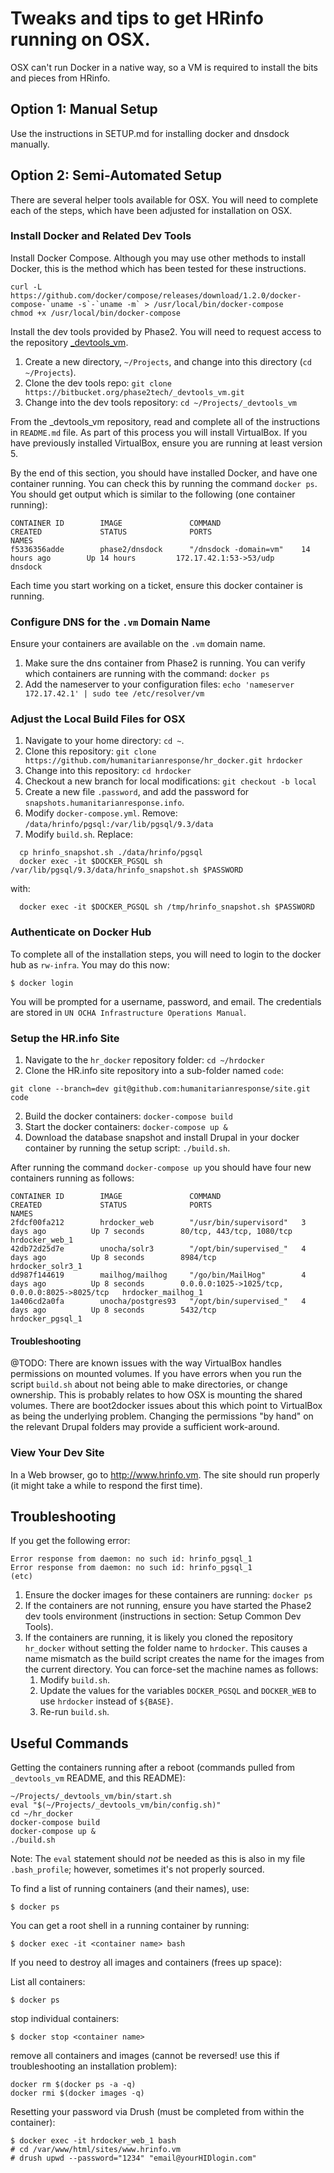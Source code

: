 # Tweaks and tips to get HRinfo running on OSX.

OSX can't run Docker in a native way, so a VM is required to install the bits
and pieces from HRinfo.

## Option 1: Manual Setup

Use the instructions in SETUP.md for installing docker and dnsdock manually.

## Option 2: Semi-Automated Setup

There are several helper tools available for OSX. You will need to complete
each of the steps, which have been adjusted for installation on OSX.

### Install Docker and Related Dev Tools

Install Docker Compose. Although you may use other methods to install Docker, this is the method which has been tested for these instructions.

````
curl -L https://github.com/docker/compose/releases/download/1.2.0/docker-compose-`uname -s`-`uname -m` > /usr/local/bin/docker-compose
chmod +x /usr/local/bin/docker-compose
````

Install the dev tools provided by Phase2. You will need to request access to the repository [_devtools_vm](https://bitbucket.org/phase2tech/_devtools_vm).

1. Create a new directory, `~/Projects`, and change into this directory (`cd ~/Projects`).
2. Clone the dev tools repo: `git clone https://bitbucket.org/phase2tech/_devtools_vm.git`
3. Change into the dev tools repository: `cd ~/Projects/_devtools_vm`

From the \_devtools_vm repository, read and complete all of the instructions in `README.md` file. As part of this process you will install VirtualBox. If you have previously installed VirtualBox, ensure you are running at least version 5.

By the end of this section, you should have installed Docker, and have one container running. You can check this by running the command `docker ps`. You should get output which is similar to the following (one container running):

````
CONTAINER ID        IMAGE               COMMAND                  CREATED             STATUS              PORTS                                            NAMES
f5336356adde        phase2/dnsdock      "/dnsdock -domain=vm"    14 hours ago        Up 14 hours         172.17.42.1:53->53/udp                           dnsdock
````

Each time you start working on a ticket, ensure this docker container is running.

### Configure DNS for the `.vm` Domain Name

Ensure your containers are available on the `.vm` domain name.

1. Make sure the dns container from Phase2 is running. You can verify which containers are running with the command: `docker ps`
2. Add the nameserver to your configuration files: `echo 'nameserver 172.17.42.1' | sudo tee /etc/resolver/vm`

### Adjust the Local Build Files for OSX

1. Navigate to your home directory: `cd ~`.
2. Clone this repository: `git clone https://github.com/humanitarianresponse/hr_docker.git hrdocker`
3. Change into this repository: `cd hrdocker`
4. Checkout a new branch for local modifications: `git checkout -b local`
5. Create a new file `.password`, and add the password for `snapshots.humanitarianresponse.info`.
6. Modify `docker-compose.yml`. Remove: `/data/hrinfo/pgsql:/var/lib/pgsql/9.3/data`
7. Modify `build.sh`. Replace:

````
  cp hrinfo_snapshot.sh ./data/hrinfo/pgsql
  docker exec -it $DOCKER_PGSQL sh /var/lib/pgsql/9.3/data/hrinfo_snapshot.sh $PASSWORD
````

with:

````
  docker exec -it $DOCKER_PGSQL sh /tmp/hrinfo_snapshot.sh $PASSWORD
````

### Authenticate on Docker Hub

To complete all of the installation steps, you will need to login to the docker
hub as `rw-infra`. You may do this now:

````
$ docker login
````

You will be prompted for a username, password, and email. The credentials are stored in `UN OCHA Infrastructure Operations Manual`.


### Setup the HR.info Site

1. Navigate to the `hr_docker` repository folder: `cd ~/hrdocker`
1. Clone the HR.info site repository into a sub-folder named `code`:
````
git clone --branch=dev git@github.com:humanitarianresponse/site.git code
````
2. Build the docker containers: `docker-compose build`
3. Start the docker containers: `docker-compose up &`
4. Download the database snapshot and install Drupal in your docker container by running the setup script: `./build.sh`.

After running the command `docker-compose up` you should have four new containers running as follows:

````
CONTAINER ID        IMAGE               COMMAND                  CREATED             STATUS              PORTS                                            NAMES
2fdcf00fa212        hrdocker_web        "/usr/bin/supervisord"   3 days ago          Up 7 seconds        80/tcp, 443/tcp, 1080/tcp                        hrdocker_web_1
42db72d25d7e        unocha/solr3        "/opt/bin/supervised_"   4 days ago          Up 8 seconds        8984/tcp                                         hrdocker_solr3_1
dd987f144619        mailhog/mailhog     "/go/bin/MailHog"        4 days ago          Up 8 seconds        0.0.0.0:1025->1025/tcp, 0.0.0.0:8025->8025/tcp   hrdocker_mailhog_1
1a406cd2a0fa        unocha/postgres93   "/opt/bin/supervised_"   4 days ago          Up 8 seconds        5432/tcp                                         hrdocker_pgsql_1
````

#### Troubleshooting

@TODO: There are known issues with the way VirtualBox handles permissions on mounted volumes. If you have errors when you run the script `build.sh` about not being able to make directories, or change ownership. This is probably relates to how OSX is mounting the shared volumes. There are boot2docker issues about this which point to VirtualBox as being the underlying problem. Changing the permissions "by hand" on the relevant Drupal folders may provide a sufficient work-around.

### View Your Dev Site

In a Web browser, go to http://www.hrinfo.vm. The site should run properly (it might take a while to respond the first time).

## Troubleshooting

If you get the following error:

````
Error response from daemon: no such id: hrinfo_pgsql_1
Error response from daemon: no such id: hrinfo_pgsql_1
(etc)
````

1. Ensure the docker images for these containers are running: `docker ps`
2. If the containers are not running, ensure you have started the Phase2 dev tools environment (instructions in section: Setup Common Dev Tools).
3. If the containers are running, it is likely you cloned the repository `hr_docker` without setting the folder name to `hrdocker`. This causes a name mismatch as the build script creates the name for the images from the current directory. You can force-set the machine names as follows: 
   1. Modify `build.sh`.
   2. Update the values for the variables `DOCKER_PGSQL` and `DOCKER_WEB` to use `hrdocker` instead of `${BASE}`.
   3. Re-run `build.sh`.

## Useful Commands

Getting the containers running after a reboot (commands pulled from `_devtools_vm` README, and this README):

````
~/Projects/_devtools_vm/bin/start.sh
eval "$(~/Projects/_devtools_vm/bin/config.sh)"
cd ~/hr_docker
docker-compose build
docker-compose up &
./build.sh
````

Note: The `eval` statement should *not* be needed as this is also in my file `.bash_profile`; however, sometimes it's not properly sourced.

To find a list of running containers (and their names), use:

````
$ docker ps
````

You can get a root shell in a running container by running:

````
$ docker exec -it <container name> bash
````

If you need to destroy all images and containers (frees up space):

List all containers:
````
$ docker ps
````

stop individual containers:
````
$ docker stop <container name>
````

remove all containers and images (cannot be reversed! use this if troubleshooting an installation problem):
````
docker rm $(docker ps -a -q)
docker rmi $(docker images -q)
````

Resetting your password via Drush (must be completed from within the container):

````
$ docker exec -it hrdocker_web_1 bash
# cd /var/www/html/sites/www.hrinfo.vm
# drush upwd --password="1234" "email@yourHIDlogin.com"
````
